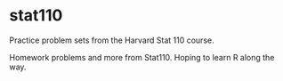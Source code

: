 stat110
=======

Practice problem sets from the Harvard Stat 110 course. 


Homework problems and more from Stat110. Hoping to learn R along the way. 

